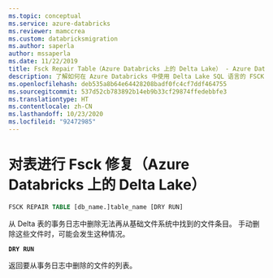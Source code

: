 ```yaml
---
ms.topic: conceptual
ms.service: azure-databricks
ms.reviewer: mamccrea
ms.custom: databricksmigration
ms.author: saperla
author: mssaperla
ms.date: 11/22/2019
title: Fsck Repair Table（Azure Databricks 上的 Delta Lake） - Azure Databricks
description: 了解如何在 Azure Databricks 中使用 Delta Lake SQL 语言的 FSCK REPAIR TABLE 语法。
ms.openlocfilehash: deb535a8b64e64428208badf0fc4cf7ddf464755
ms.sourcegitcommit: 537d52cb783892b14eb9b33cf29874ffedebbfe3
ms.translationtype: HT
ms.contentlocale: zh-CN
ms.lasthandoff: 10/23/2020
ms.locfileid: "92472985"
---
```

# <a name="fsck-repair-table--delta-lake-on-azure-databricks"></a>对表进行 Fsck 修复（Azure Databricks 上的 Delta Lake）

```sql
FSCK REPAIR TABLE [db_name.]table_name [DRY RUN]
```

从 Delta 表的事务日志中删除无法再从基础文件系统中找到的文件条目。 手动删除这些文件时，可能会发生这种情况。

**`DRY RUN`**

返回要从事务日志中删除的文件的列表。